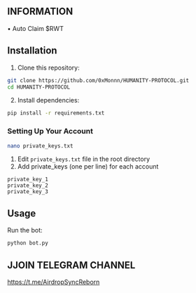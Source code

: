 ## INFORMATION

• Auto Claim $RWT

## Installation

1. Clone this repository:

```bash
git clone https://github.com/0xMonnn/HUMANITY-PROTOCOL.git
cd HUMANITY-PROTOCOL
```

2. Install dependencies:

```bash
pip install -r requirements.txt

```

### Setting Up Your Account

```bash
nano private_keys.txt
```

1. Edit `private_keys.txt` file in the root directory
2. Add private_keys (one per line) for each account

```
private_key_1
private_key_2
private_key_3
```

## Usage

Run the bot:

```bash
python bot.py

```

## JJOIN TELEGRAM CHANNEL

https://t.me/AirdropSyncReborn
